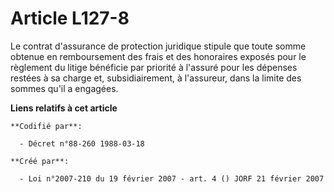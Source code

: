 # Article L127-8

Le contrat d'assurance de protection juridique stipule que toute somme obtenue en remboursement des frais et des honoraires
exposés pour le règlement du litige bénéficie par priorité à l'assuré pour les dépenses restées à sa charge et,
subsidiairement, à l'assureur, dans la limite des sommes qu'il a engagées.

**Liens relatifs à cet article**

	**Codifié par**:

	  - Décret n°88-260 1988-03-18

	**Créé par**:

	  - Loi n°2007-210 du 19 février 2007 - art. 4 () JORF 21 février 2007
